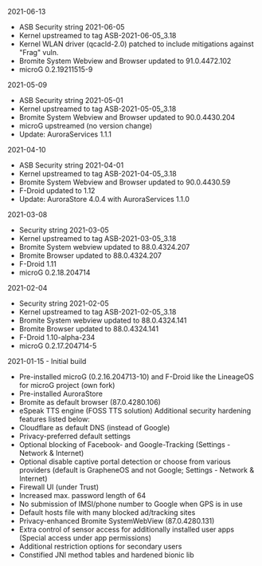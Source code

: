 2021-06-13

- ASB Security string 2021-06-05
- Kernel upstreamed to tag ASB-2021-06-05_3.18
- Kernel WLAN driver (qcacld-2.0) patched to include mitigations against "Frag" vuln.
- Bromite System Webview and Browser updated to 91.0.4472.102
- microG 0.2.19211515-9


2021-05-09

- ASB Security string 2021-05-01
- Kernel upstreamed to tag ASB-2021-05-05_3.18
- Bromite System Webview and Browser updated to 90.0.4430.204
- microG upstreamed (no version change)
- Update: AuroraServices 1.1.1


2021-04-10

- ASB Security string 2021-04-01
- Kernel upstreamed to tag ASB-2021-04-05_3.18
- Bromite System Webview and Browser updated to 90.0.4430.59
- F-Droid updated to 1.12
- Update: AuroraStore 4.0.4 with AuroraServices 1.1.0


2021-03-08

- Security string 2021-03-05
- Kernel upstreamed to tag ASB-2021-03-05_3.18
- Bromite System webview updated to 88.0.4324.207
- Bromite Browser updated to 88.0.4324.207
- F-Droid 1.11
- microG 0.2.18.204714


2021-02-04

- Security string 2021-02-05
- Kernel upstreamed to tag ASB-2021-02-05_3.18
- Bromite System webview updated to 88.0.4324.141
- Bromite Browser updated to 88.0.4324.141
- F-Droid 1.10-alpha-234
- microG 0.2.17.204714-5


2021-01-15 - Initial build

- Pre-installed microG (0.2.16.204713-10) and F-Droid like the LineageOS for microG project (own fork)
- Pre-installed AuroraStore
- Bromite as default browser (87.0.4280.106)
- eSpeak TTS engine (FOSS TTS solution)
 Additional security hardening features listed below:
- Cloudflare as default DNS (instead of Google)
- Privacy-preferred default settings
- Optional blocking of Facebook- and Google-Tracking (Settings - Network & Internet)
- Optional disable captive portal detection or choose from various providers (default is GrapheneOS and not Google; Settings - Network & Internet)
- Firewall UI (under Trust)
- Increased max. password length of 64
- No submission of IMSI/phone number to Google when GPS is in use
- Default hosts file with many blocked ad/tracking sites
- Privacy-enhanced Bromite SystemWebView (87.0.4280.131)
- Extra control of sensor access for additionally installed user apps (Special access under app permissions)
- Additional restriction options for secondary users
- Constified JNI method tables and hardened bionic lib


